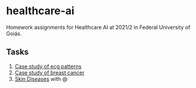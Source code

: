 # healthcare-ai
Homework assignments for Healthcare AI at 2021/2 in Federal University of Goiás.



## Tasks

1.  [Case study of ecg patterns](MIT_BIH)
2.  [Case study of breast cancer](BC)
3.  [Skin Diseases](SKIN_DIS) with @

